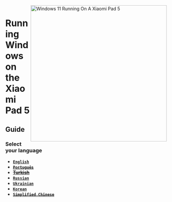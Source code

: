 <img align="right" src="https://raw.githubusercontent.com/erdilS/Port-Windows-11-Xiaomi-Pad-5/main/nabu.png" width="425" alt="Windows 11 Running On A Xiaomi Pad 5">

# Running Windows on the Xiaomi Pad 5

## Guide

### Select your language

- [**`English`**](/README.md)
- ~~[**`Português`**](Portuguese/README-PT.md)~~
- ~~[**Turkish**](Turkish/README-tr.md)~~
- [**`Russian`**](Russian/README-RU.md)
- [**`Ukrainian`**](Ukrainian/README-uk.md)
- [**`Korean`**](Korean/README-KO.md)
- ~~[**`Simplified Chinese`**](https://github.com/erdilS/Port-Windows-11-Xiaomi-Pad-5/blob/main/guide/Simplified%20Chinese/README-CN.md)~~



